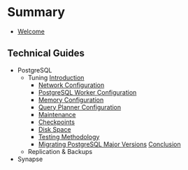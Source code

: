 # Summary

- [Welcome](welcome.md)

## Technical Guides

- PostgreSQL
  - Tuning
    [Introduction](postgres/tuning/0-introduction.md)
    - [Network Configuration](postgres/tuning/1-network.md)
    - [PostgreSQL Worker Configuration](postgres/tuning/2-workers.md)
    - [Memory Configuration](postgres/tuning/3-memory.md)
    - [Query Planner Configuration](postgres/tuning/4-query-planner.md)
    - [Maintenance](postgres/tuning/5-maintenance.md)
    - [Checkpoints](postgres/tuning/6-checkpoints.md)
    - [Disk Space](postgres/tuning/7-disk-space.md)
    - [Testing Methodology](postgres/tuning/8-testing.md)
    - [Migrating PostgreSQL Major Versions](postgres/tuning/9-migrating.md)
    [Conclusion](postgres/tuning/10-conclusion.md)
  - Replication & Backups
- Synapse
